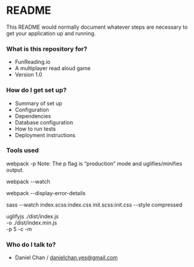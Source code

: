 # README #

This README would normally document whatever steps are necessary to get your application up and running.

### What is this repository for? ###

* FunReading.io
* A multiplayer read aloud game
* Version 1.0

### How do I get set up? ###

* Summary of set up
* Configuration
* Dependencies
* Database configuration
* How to run tests
* Deployment instructions

### Tools used

webpack -p
Note: The p flag is “production” mode and uglifies/minifies output.

webpack --watch

webpack --display-error-details

sass --watch index.scss:index.css init.scss:init.css --style compressed

uglifyjs ./dist/index.js \
         -o ./dist/index.min.js \
         -p 5 -c -m

### Who do I talk to? ###

* Daniel Chan / danielchan.yes@gmail.com
